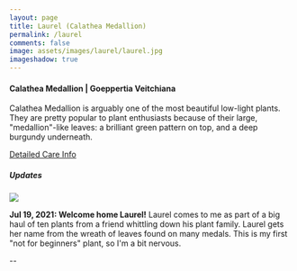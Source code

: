 ```yaml
---
layout: page
title: Laurel (Calathea Medallion)
permalink: /laurel
comments: false
image: assets/images/laurel/laurel.jpg
imageshadow: true
---
```


#### Calathea Medallion | Goeppertia Veitchiana

Calathea Medallion is arguably one of the most beautiful low-light plants. They are pretty popular to plant enthusiasts because of their large, "medallion"-like leaves: a brilliant green pattern on top, and a deep burgundy underneath.

[Detailed Care Info](care#calathea)

##### Updates

<img class="figure-img" src="{{site.baseurl}}/assets/images/laurel/laurel-jul21-21.jpg">

**Jul 19, 2021: Welcome home Laurel!** Laurel comes to me as part of a big haul of ten plants from a friend whittling down his plant family.  Laurel gets her name from the wreath of leaves found on many medals. This is my first "not for beginners" plant, so I'm a bit nervous. 

--